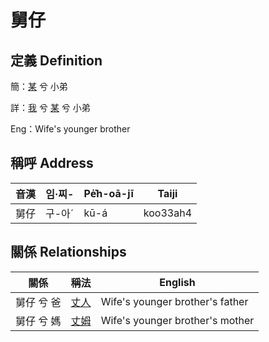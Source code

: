 # 舅仔
## 定義 Definition
簡：[某](member18.md) 兮 小弟

詳：[我](member1.md) 兮 [某](member18.md) 兮 小弟

Eng：Wife's younger brother

## 稱呼 Address

音漢 | 임·찌- | Pe̍͘h-oā-jī | Taiji
--- | --- | --- | --- 
舅仔 | 구-아ˊ | kū-á | koo33ah4 


## 關係 Relationships

關係 | 稱法 | English
--- | --- | --- 
舅仔 兮 爸 | [丈人](member62.md) | Wife's younger brother's father
舅仔 兮 媽 | [丈姆](member63.md) | Wife's younger brother's mother
